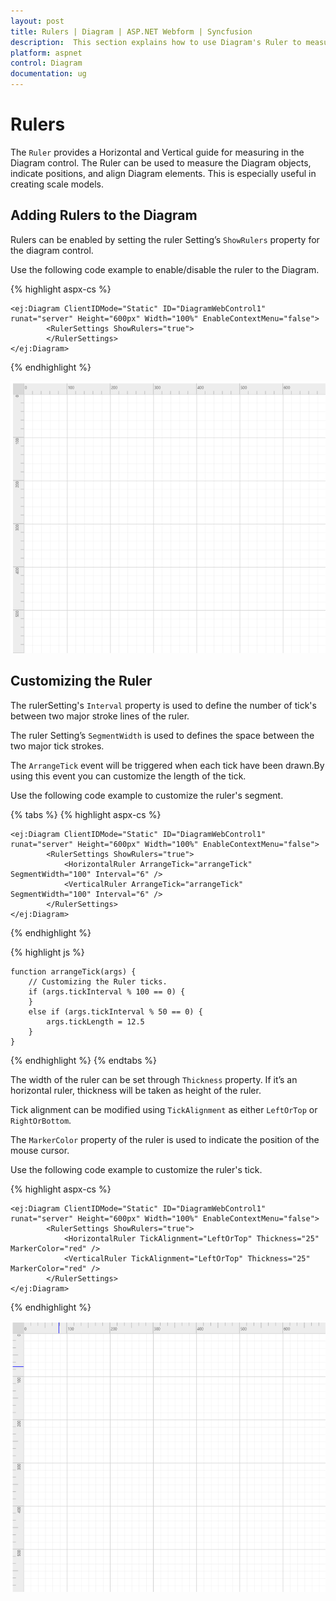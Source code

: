 ```yaml
---
layout: post
title: Rulers | Diagram | ASP.NET Webform | Syncfusion
description:  This section explains how to use Diagram's Ruler to measure the distance of nodes and connectors from the origin of the page.
platform: aspnet
control: Diagram
documentation: ug
---
```


# Rulers

The `Ruler` provides a Horizontal and Vertical guide for measuring in the Diagram control. The Ruler can be used to measure the Diagram objects, indicate positions, and align Diagram elements. This is especially useful in creating scale models. 

## Adding Rulers to the Diagram
Rulers can be enabled by setting the ruler Setting’s `ShowRulers` property for the diagram control.

Use the following code example to enable/disable the ruler to the Diagram.

{% highlight aspx-cs %}

    <ej:Diagram ClientIDMode="Static" ID="DiagramWebControl1" runat="server" Height="600px" Width="100%" EnableContextMenu="false">
            <RulerSettings ShowRulers="true">
            </RulerSettings>
    </ej:Diagram>

{% endhighlight %}



![](/aspnet/Diagram/Rulers_images/Rulers_image1.png)

## Customizing the Ruler

The rulerSetting's `Interval` property is used to define the number of tick's between two major stroke lines of the ruler. 

The ruler Setting’s `SegmentWidth` is used to defines the space between the two major tick strokes.

The `ArrangeTick` event will be triggered when each tick have been drawn.By using this event you can customize the length of the tick.

Use the following code example to customize the ruler's segment.

{% tabs %} 
{% highlight aspx-cs %}

    <ej:Diagram ClientIDMode="Static" ID="DiagramWebControl1" runat="server" Height="600px" Width="100%" EnableContextMenu="false">
            <RulerSettings ShowRulers="true">
                <HorizontalRuler ArrangeTick="arrangeTick" SegmentWidth="100" Interval="6" />
                <VerticalRuler ArrangeTick="arrangeTick" SegmentWidth="100" Interval="6" />
            </RulerSettings>
    </ej:Diagram>

{% endhighlight %}

{% highlight js %}  

    function arrangeTick(args) {
        // Customizing the Ruler ticks.
        if (args.tickInterval % 100 == 0) {
        }
        else if (args.tickInterval % 50 == 0) {
            args.tickLength = 12.5
        }
    }

{% endhighlight %}
{% endtabs %}


The width of the ruler can be set through `Thickness` property. If it’s an horizontal ruler, thickness will be taken as height of the ruler.

Tick alignment can be modified using `TickAlignment` as either `LeftOrTop` or `RightOrBottom`.

The `MarkerColor` property of the ruler is used to indicate the position of the mouse cursor.

Use the following code example to customize the ruler's tick.

{% highlight aspx-cs %}

    <ej:Diagram ClientIDMode="Static" ID="DiagramWebControl1" runat="server" Height="600px" Width="100%" EnableContextMenu="false">
            <RulerSettings ShowRulers="true">
                <HorizontalRuler TickAlignment="LeftOrTop" Thickness="25" MarkerColor="red" />
                <VerticalRuler TickAlignment="LeftOrTop" Thickness="25" MarkerColor="red" />
            </RulerSettings>
    </ej:Diagram>

{% endhighlight %}
 

![](/aspnet/Diagram/Rulers_images/Rulers_image2.png)

